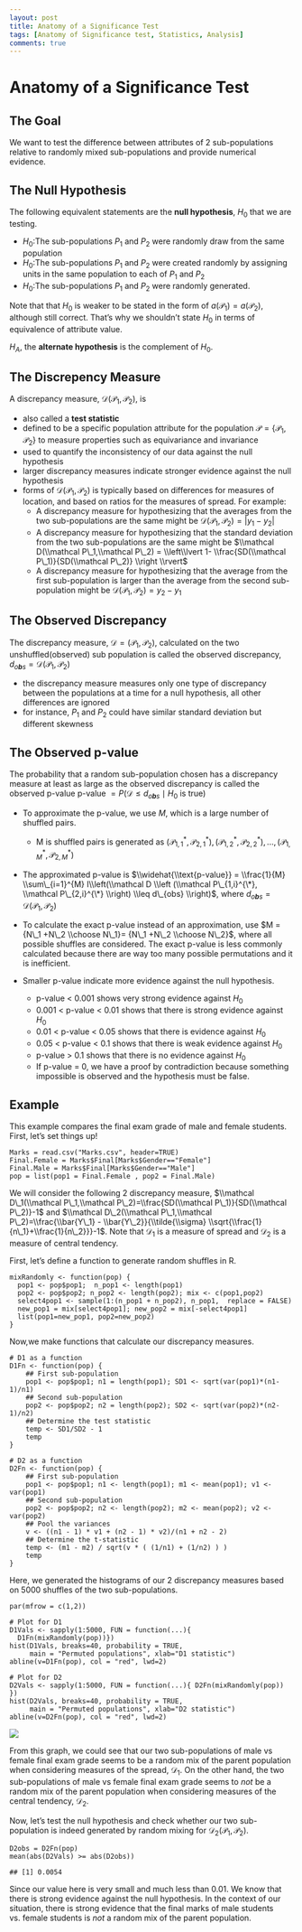 ```yaml
---
layout: post
title: Anatomy of a Significance Test
tags: [Anatomy of Significance test, Statistics, Analysis]
comments: true
---
```


Anatomy of a Significance Test
==============================

The Goal
--------

We want to test the difference between attributes of 2 sub-populations
relative to randomly mixed sub-populations and provide numerical
evidence.

The Null Hypothesis
-------------------

The following equivalent statements are the **null hypothesis**,
*H*<sub>0</sub> that we are testing.

-   *H*<sub>0</sub>:The sub-populations *P*<sub>1</sub> and
    *P*<sub>2</sub> were randomly draw from the same population
-   *H*<sub>0</sub>:The sub-populations *P*<sub>1</sub> and
    *P*<sub>2</sub> were created randomly by assigning units in the same
    population to each of *P*<sub>1</sub> and *P*<sub>2</sub>
-   *H*<sub>0</sub>:The sub-populations *P*<sub>1</sub> and
    *P*<sub>2</sub> were randomly generated.

Note that that *H*<sub>0</sub> is weaker to be stated in the form of
*a*(𝒫<sub>1</sub>) = *a*(𝒫<sub>2</sub>), although still correct. That’s
why we shouldn’t state *H*<sub>0</sub> in terms of equivalence of
attribute value.

*H*<sub>*A*</sub>, the **alternate hypothesis** is the complement of
*H*<sub>0</sub>.

The Discrepency Measure
-----------------------

A discrepancy measure, 𝒟(𝒫<sub>1</sub>, 𝒫<sub>2</sub>), is

-   also called a **test statistic**
-   defined to be a specific population attribute for the population
    𝒫 = {𝒫<sub>1</sub>, 𝒫<sub>2</sub>} to measure properties such as
    equivariance and invariance
-   used to quantify the inconsistency of our data against the null
    hypothesis
-   larger discrepancy measures indicate stronger evidence against the
    null hypothesis
-   forms of 𝒟(𝒫<sub>1</sub>, 𝒫<sub>2</sub>) is typically based on
    differences for measures of location, and based on ratios for the
    measures of spread. For example:
    -   A discrepancy measure for hypothesizing that the averages from
        the two sub-populations are the same might be
        𝒟(𝒫<sub>1</sub>, 𝒫<sub>2</sub>) = |*y*<sub>1</sub> − *y*<sub>2</sub>|
    -   A discrepancy measure for hypothesizing that the standard
        deviation from the two sub-populations are the same might be
        $\\mathcal D(\\mathcal P\_1,\\mathcal P\_2) = \\left\\lvert 1- \\frac{SD(\\mathcal P\_1)}{SD(\\mathcal P\_2)} \\right \\rvert$
    -   A discrepancy measure for hypothesizing that the average from
        the first sub-population is larger than the average from the
        second sub-population might be
        𝒟(𝒫<sub>1</sub>, 𝒫<sub>2</sub>) = *y*<sub>2</sub> − *y*<sub>1</sub>

The Observed Discrepancy
------------------------

The discrepancy measure, 𝒟 = (𝒫<sub>1</sub>, 𝒫<sub>2</sub>), calculated
on the two unshuffled(observed) sub population is called the observed
discrepancy,
*d*<sub>*o**b**s*</sub> = 𝒟(𝒫<sub>1</sub>, 𝒫<sub>2</sub>)

-   the discrepancy measure measures only one type of discrepancy
    between the populations at a time for a null hypothesis, all other
    differences are ignored
-   for instance, *P*<sub>1</sub> and *P*<sub>2</sub> could have similar
    standard deviation but different skewness

The Observed p-value
--------------------

The probability that a random sub-population chosen has a discrepancy
measure at least as large as the observed discrepancy is called the
observed p-value
p-value  = *P*(𝒟 ≤ *d*<sub>*o**b**s*</sub> ∣ *H*<sub>0</sub> is true)

-   To approximate the p-value, we use *M*, which is a large number of
    shuffled pairs.

    -   M is shuffled pairs is generated as
        (𝒫<sub>1, 1</sub><sup>\*</sup>, 𝒫<sub>2, 1</sub><sup>\*</sup>), (𝒫<sub>1, 2</sub><sup>\*</sup>, 𝒫<sub>2, 2</sub><sup>\*</sup>), ..., (𝒫<sub>1, *M*</sub><sup>\*</sup>, 𝒫<sub>2, *M*</sub><sup>\*</sup>)

-   The approximated p-value is
    $\\widehat{\\text{p-value}} = \\frac{1}{M} \\sum\_{i=1}^{M} I\\left(\\mathcal D \\left (\\mathcal P\_{1,i}^{\*}, \\mathcal P\_{2,i}^{\*} \\right) \\leq d\_{obs} \\right)$,
    where *d*<sub>*o**b**s*</sub> = 𝒟(𝒫<sub>1</sub>, 𝒫<sub>2</sub>)

-   To calculate the exact p-value instead of an approximation, use
    $M = {N\_1 +N\_2 \\choose N\_1}= {N\_1 +N\_2 \\choose N\_2}$, where
    all possible shuffles are considered. The exact p-value is less
    commonly calculated because there are way too many possible
    permutations and it is inefficient.

-   Smaller p-value indicate more evidence against the null hypothesis.

    -   p-value &lt; 0.001 shows very strong evidence against
        *H*<sub>0</sub>
    -   0.001 &lt; p-value &lt; 0.01 shows that there is strong evidence
        against *H*<sub>0</sub>
    -   0.01 &lt; p-value &lt; 0.05 shows that there is evidence against
        *H*<sub>0</sub>
    -   0.05 &lt; p-value &lt; 0.1 shows that there is weak evidence
        against *H*<sub>0</sub>
    -   p-value &gt; 0.1 shows that there is no evidence against
        *H*<sub>0</sub>
    -   If p-value = 0, we have a proof by contradiction because
        something impossible is observed and the hypothesis must be
        false.

Example
-------

This example compares the final exam grade of male and female students.
First, let’s set things up!

    Marks = read.csv("Marks.csv", header=TRUE)
    Final.Female = Marks$Final[Marks$Gender=="Female"]
    Final.Male = Marks$Final[Marks$Gender=="Male"]
    pop = list(pop1 = Final.Female , pop2 = Final.Male)

We will consider the following 2 discrepancy measure,
$\\mathcal D\_1(\\mathcal P\_1,\\mathcal P\_2)=\\frac{SD(\\mathcal P\_1)}{SD(\\mathcal P\_2)}-1$
and
$\\mathcal D\_2(\\mathcal P\_1,\\mathcal P\_2)=\\frac{\\bar{Y\_1} - \\bar{Y\_2}}{\\tilde{\\sigma} \\sqrt{\\frac{1}{n\_1}+\\frac{1}{n\_2}}}-1$.
Note that 𝒟<sub>1</sub> is a measure of spread and 𝒟<sub>2</sub> is a
measure of central tendency.

First, let’s define a function to generate random shuffles in R.

    mixRandomly <- function(pop) {
      pop1 <- pop$pop1;  n_pop1 <- length(pop1)
      pop2 <- pop$pop2; n_pop2 <- length(pop2); mix <- c(pop1,pop2)
      select4pop1 <- sample(1:(n_pop1 + n_pop2), n_pop1,  replace = FALSE)
      new_pop1 = mix[select4pop1]; new_pop2 = mix[-select4pop1]
      list(pop1=new_pop1, pop2=new_pop2)
    }

Now,we make functions that calculate our discrepancy measures.

    # D1 as a function
    D1Fn <- function(pop) {
        ## First sub-population
        pop1 <- pop$pop1; n1 = length(pop1); SD1 <- sqrt(var(pop1)*(n1-1)/n1)
        ## Second sub-population
        pop2 <- pop$pop2; n2 = length(pop2); SD2 <- sqrt(var(pop2)*(n2-1)/n2)
        ## Determine the test statistic
        temp <- SD1/SD2 - 1
        temp
    }

    # D2 as a function
    D2Fn <- function(pop) {
        ## First sub-population
        pop1 <- pop$pop1; n1 <- length(pop1); m1 <- mean(pop1); v1 <- var(pop1)
        ## Second sub-population
        pop2 <- pop$pop2; n2 <- length(pop2); m2 <- mean(pop2); v2 <- var(pop2)
        ## Pool the variances
        v <- ((n1 - 1) * v1 + (n2 - 1) * v2)/(n1 + n2 - 2)
        ## Determine the t-statistic
        temp <- (m1 - m2) / sqrt(v * ( (1/n1) + (1/n2) ) )
        temp
    }

Here, we generated the histograms of our 2 discrepancy measures based on
5000 shuffles of the two sub-populations.

    par(mfrow = c(1,2))

    # Plot for D1
    D1Vals <- sapply(1:5000, FUN = function(...){
      D1Fn(mixRandomly(pop))})
    hist(D1Vals, breaks=40, probability = TRUE, 
         main = "Permuted populations", xlab="D1 statistic")
    abline(v=D1Fn(pop), col = "red", lwd=2)

    # Plot for D2
    D2Vals <- sapply(1:5000, FUN = function(...){ D2Fn(mixRandomly(pop)) })
    hist(D2Vals, breaks=40, probability = TRUE,  
         main = "Permuted populations", xlab="D2 statistic")
    abline(v=D2Fn(pop), col = "red", lwd=2)

![](a4q3_files/figure-markdown_strict/unnamed-chunk-4-1.png)

From this graph, we could see that our two sub-populations of male vs
female final exam grade seems to be a random mix of the parent
population when considering measures of the spread, 𝒟<sub>1</sub>. On
the other hand, the two sub-populations of male vs female final exam
grade seems to *not* be a random mix of the parent population when
considering measures of the central tendency, 𝒟<sub>2</sub>.

Now, let’s test the null hypothesis and check whether our two
sub-population is indeed generated by random mixing for
𝒟<sub>2</sub>(𝒫<sub>1</sub>, 𝒫<sub>2</sub>).

    D2obs = D2Fn(pop) 
    mean(abs(D2Vals) >= abs(D2obs))

    ## [1] 0.0054

Since our value here is very small and much less than 0.01. We know that
there is strong evidence against the null hypothesis. In the context of
our situation, there is strong evidence that the final marks of male
students vs. female students is *not* a random mix of the parent
population.
